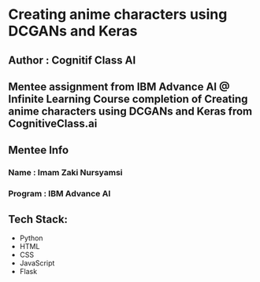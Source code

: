 # Creating anime characters using DCGANs and Keras
## Author : Cognitif Class AI

Mentee assignment from IBM Advance AI @ Infinite Learning
Course completion of Creating anime characters using DCGANs and Keras from CognitiveClass.ai
----

## Mentee Info
### Name : Imam Zaki Nursyamsi
### Program : IBM Advance AI

## Tech Stack:
- Python
- HTML
- CSS
- JavaScript
- Flask
